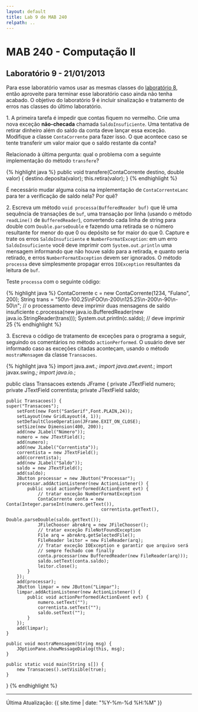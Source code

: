 ```yaml
---
layout: default
title: Lab 9 de MAB 240
relpath: ..
---
```


MAB 240 - Computação II
=======================

Laboratório 9 - 21/01/2013
--------------------------

Para esse laboratório vamos usar as mesmas classes do [laboratório 8](lab8.html), então
aproveite para terminar esse laboratório caso ainda não tenha acabado. O objetivo do
laboratório 9 é incluir sinalização e tratamento de erros nas classes do último laboratório.

1\. A primeira tarefa é impedir que contas fiquem no vermelho. Crie uma nova exceção **não-checada**
chamada `SaldoInsuficiente`. Uma tentativa de retirar dinheiro além do saldo da conta deve 
lançar essa exceção. Modifique a classe `ContaCorrente` para fazer isso. O que acontece caso se tente transferir
um valor maior que o saldo restante da conta?

Relacionado à última pergunta: qual o problema com a seguinte implementação do método `transfere`?

{% highlight java %}
    public void transfere(ContaCorrente destino, double valor) {
        destino.deposita(valor);
        this.retira(valor);
    }
{% endhighlight %}

É necessário mudar alguma coisa na implementação de `ContaCorrenteLanc` para ter a verificação
de saldo nela? Por quê?

2\. Escreva um método `void processa(BufferedReader buf)` que lê uma sequência de transações de
`buf`, uma transação por linha (usando o método `readLine()` de `BufferedReader`), convertendo
cada linha de string para double com `Double.parseDouble` e fazendo uma retirada se o número
resultante for menor do que 0 ou depósito se for maior do que 0. Capture e trate os erros `SaldoInsuficiente`
e `NumberFormatException`: em um erro `SaldoInsuficiente` você deve imprimir com `System.out.println` uma mensagem
informando que não houve saldo para a retirada, e quanto seria retirado, e erros `NumberFormatException`
devem ser ignorados. O método `processa` deve simplesmente propagar erros `IOException` resultantes
da leitura de `buf`.

Teste `processa` com o seguinte código:

{% highlight java %}
ContaCorrente c = new ContaCorrente(1234, "Fulano", 200);
String trans = "50\n-100.25\nFOO\n-200\n125.25\n-200\n-90\n-50\n";
// o processamento deve imprimir duas mensagens de saldo insuficiente
c.processa(new java.io.BufferedReader(new java.io.StringReader(trans)));
System.out.println(c.saldo); // deve imprimir 25
{% endhighlight %}

3\. Escreva o código de tratamento de exceções para o programa a seguir, seguindo os comentários
no método `actionPerformed`. O usuário deve ser informado caso as exceções citadas aconteçam,
usando o método `mostraMensagem` da classe `Transacoes`.

{% highlight java %}
import java.awt.*;
import java.awt.event.*;
import javax.swing.*;
import java.io.*;

public class Transacoes extends JFrame {
    private JTextField numero;
    private JTextField correntista;
    private JTextField saldo;
	
    public Transacoes() {
	super("Transacoes");	
    	setFont(new Font("SanSerif",Font.PLAIN,24));
        setLayout(new GridLayout(4, 1));
        setDefaultCloseOperation(JFrame.EXIT_ON_CLOSE);
        setSize(new Dimension(400, 200));
        add(new JLabel("Número"));
        numero = new JTextField();
        add(numero);
        add(new JLabel("Correntista"));
        correntista = new JTextField();
        add(correntista);
        add(new JLabel("Saldo"));
        saldo = new JTextField();
        add(saldo);
        JButton processar = new JButton("Processar");
        processar.addActionListener(new ActionListener() {
			public void actionPerformed(ActionEvent evt) {
				// tratar exceção NumberFormatException
				ContaCorrente conta = new Conta(Integer.parseInt(numero.getText()),
							            correntista.getText(),
							            Double.parseDouble(saldo.getText());
				JFileChooser abreArq = new JFileChooser();
				// tratar exceção FileNotFoundException
				File arq = abreArq.getSelectedFile();
				FileReader leitor = new FileReader(arq);
				// Tratar exceção IOException e garantir que arquivo será
				// sempre fechado com finally
				conta.processar(new BufferedReader(new FileReader(arq)));
				saldo.setText(conta.saldo);
				leitor.close();
			}
        });
        add(processar);
        JButton limpar = new JButton("Limpar");
        limpar.addActionListener(new ActionListener() {
			public void actionPerformed(ActionEvent evt) {
				numero.setText("");
				correntista.setText("");
				saldo.setText("");
			}
        });
        add(limpar);
    }
    
    public void mostraMensagem(String msg) {
    	JOptionPane.showMessageDialog(this, msg);
    }
   
    public static void main(String s[]) {
    	new Transacoes().setVisible(true);
    }
}
{% endhighlight %}


* * * * *

Última Atualização: {{ site.time | date: "%Y-%m-%d %H:%M" }}
